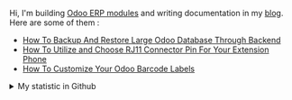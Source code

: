 Hi, I'm building [Odoo ERP modules](https://apps.odoo.com/apps/browse?repo_maintainer_id=276647) and writing documentation in my [blog](https://www.projectflakes.com). Here are some of them :
<!-- BLOG-POST-LIST:START -->
- [How To Backup And Restore Large Odoo Database Through Backend](https://www.projectflakes.com/2022/04/how-to-backup-and-restore-large-odoo.html)
- [How To Utilize and Choose RJ11 Connector Pin For Your Extension Phone](https://www.projectflakes.com/2022/04/how-to-utilize-and-choose-rj11.html)
- [How To Customize Your Odoo Barcode Labels](https://www.projectflakes.com/2022/04/how-to-customize-your-odoo-barcode.html)
<!-- BLOG-POST-LIST:END -->


<details>
    <summary>My statistic in Github</summary>
<div>

<img height="154" src="https://github-readme-stats.vercel.app/api?username=altela&count_private=true&theme=github_dark&hide_border=true&show_icons=true&include_all_commits=true&hide_rank=false&custom_title=Activity%20On%20GitHub" />
  
<img height="154" src="https://github-readme-stats.vercel.app/api/top-langs/?username=altela&layout=compact&theme=github_dark&&langs_count=10&hide_border=true&custom_title=Repository's%20Composition%20Languages" />
</div>
    
<!--START_SECTION:waka-->

```text
XML               15 hrs 2 mins   ████████████▓░░░░░░░░░░░░   50.09 %
Python            14 hrs 1 min    ███████████▓░░░░░░░░░░░░░   46.72 %
Text              42 mins         ▓░░░░░░░░░░░░░░░░░░░░░░░░   02.34 %
JavaScript        14 mins         ▒░░░░░░░░░░░░░░░░░░░░░░░░   00.78 %
HTML              1 min           ░░░░░░░░░░░░░░░░░░░░░░░░░   00.07 %
CSS               0 secs          ░░░░░░░░░░░░░░░░░░░░░░░░░   00.00 %
```

<!--END_SECTION:waka-->

</details>

<!-- Waka documentation : https://medium.com/@JakenH/show-off-your-coding-stats-on-your-github-profile-using-wakatime-ce3ceb1063b5 -->
